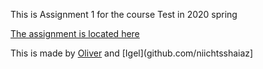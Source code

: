 This is Assignment 1 for the course Test in 2020 spring

[The assignment is located here](https://datsoftlyngby.github.io/soft2020spring/resources/85f09312-01-assignment-mocking.pdf)

This is made by [Oliver](github.com/hawkdown) and [Igel](github.com/niichtsshaiaz]

